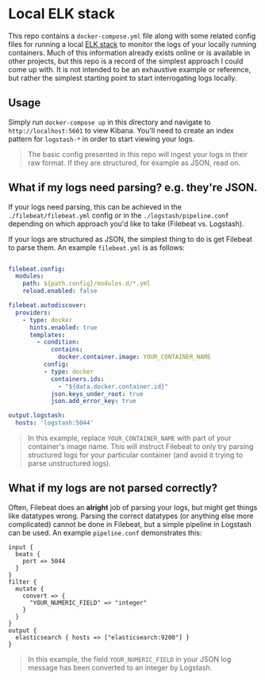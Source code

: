 # Local ELK stack
This repo contains a `docker-compose.yml` file along with some related config files for running a local [ELK stack](https://www.elastic.co/elk-stack) to monitor the logs of your locally running containers. Much of this information already exists online or is available in other projects, but this repo is a record of the simplest approach I could come up with. It is not intended to be an exhaustive example or reference, but rather the simplest starting point to start interrogating logs locally.

## Usage
Simply run `docker-compose up` in this directory and navigate to `http://localhost:5601` to view Kibana. You'll need to create an index pattern for `logstash-*` in order to start viewing your logs.

> The basic config presented in this repo will ingest your logs in their raw format. If they are structured, for example as JSON, read on.

## What if my logs need parsing? e.g. they're JSON.
If your logs need parsing, this can be achieved in the `./filebeat/filebeat.yml` config or in the `./logstash/pipeline.conf` depending on which approach you'd like to take (Filebeat vs. Logstash).

If your logs are structured as JSON, the simplest thing to do is get Filebeat to parse them. An example `filebeat.yml` is as follows:

```yml

filebeat.config:
  modules:
    path: ${path.config}/modules.d/*.yml
    reload.enabled: false

filebeat.autodiscover:
  providers:
    - type: docker
      hints.enabled: true
      templates:
        - condition:
            contains:
              docker.container.image: YOUR_CONTAINER_NAME 
          config:
          - type: docker
            containers.ids:
              - "${data.docker.container.id}"
            json.keys_under_root: true
            json.add_error_key: true

output.logstash:
  hosts: 'logstash:5044'
```

> In this example, replace `YOUR_CONTAINER_NAME` with part of your container's image name. This will instruct Filebeat to only try parsing structured logs for your particular container (and avoid it trying to parse unstructured logs).

## What if my logs are not parsed correctly?
Often, Filebeat does an **alright** job of parsing your logs, but might get things like datatypes wrong. Parsing the correct datatypes (or anything else more complicated) cannot be done in Filebeat, but a simple pipeline in Logstash can be used. An example `pipeline.conf` demonstrates this:

```
input {
  beats {
    port => 5044
  }
}
filter {
  mutate {
    convert => {
      "YOUR_NUMERIC_FIELD" => "integer"
    }
  }
}
output {
  elasticsearch { hosts => ["elasticsearch:9200"] }
}
```

> In this example, the field `YOUR_NUMERIC_FIELD` in your JSON log message has been converted to an integer by Logstash.
